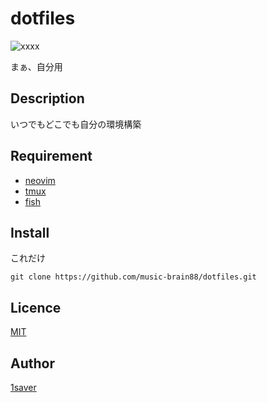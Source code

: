 # dotfiles

![xxxx](https://github.com/music-brain88/dotfiles/workflows/Greeting/badge.svg)



まぁ、自分用

## Description

いつでもどこでも自分の環境構築

## Requirement

- [neovim](https://github.com/neovim/neovim/wiki/Installing-Neovim)
- [tmux](https://github.com/tmux/tmux)
- [fish](https://fishshell.com/)



## Install

これだけ

```shell
git clone https://github.com/music-brain88/dotfiles.git
```



## Licence

[MIT](https://github.com/tcnksm/tool/blob/master/LICENCE)

## Author

[1saver](https://github.com/music-brain88/)